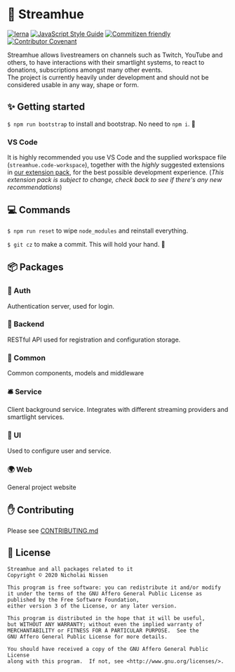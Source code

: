 # 🌈 Streamhue
[![lerna](https://img.shields.io/badge/maintained%20with-lerna-cc00ff.svg)](https://lerna.js.org/)
[![JavaScript Style Guide](https://img.shields.io/badge/code_style-standard-brightgreen.svg)](https://standardjs.com)
[![Commitizen friendly](https://img.shields.io/badge/commitizen-friendly-brightgreen.svg)](http://commitizen.github.io/cz-cli/)
[![Contributor Covenant](https://img.shields.io/badge/Contributor%20Covenant-v2.0%20adopted-ff69b4.svg)](code_of_conduct.md)

Streamhue allows livestreamers on channels such as Twitch, YouTube and others, to have interactions with their smartlight systems, to react to donations, subscriptions amongst many other events.\
The project is currently heavily under development and should not be considered usable in any way, shape or form.

## ✨ Getting started
`$ npm run bootstrap` to install and bootstrap. No need to `npm i`. 🥳

### VS Code
It is highly recommended you use VS Code and the supplied  workspace file (`streamhue.code-workspace`), together with the *highly* suggested extensions in [our extension pack](https://marketplace.visualstudio.com/items?itemName=streamhue.extensions), for the best possible development experience. (*This extension pack is subject to change, check back to see if there's any new recommendations*)

## 💻 Commands
`$ npm run reset` to wipe `node_modules` and reinstall everything.

`$ git cz` to make a commit. This will hold your hand. 🤝

## 📦 Packages
### 🔐 Auth
Authentication server, used for login.
### 🤔 Backend
RESTful API used for registration and configuration storage.
### 📖 Common
Common components, models and middleware
### 🛎️ Service
Client background service. Integrates with different streaming providers and smartlight services.
### 📱 UI
Used to configure user and service.
### 🌍 Web
General project website

## ✋ Contributing
Please see [CONTRIBUTING.md](CONTRIBUTING.md)

## 📜 License
```
Streamhue and all packages related to it
Copyright © 2020 Nicholai Nissen

This program is free software: you can redistribute it and/or modify
it under the terms of the GNU Affero General Public License as published by the Free Software Foundation,
either version 3 of the License, or any later version.

This program is distributed in the hope that it will be useful,
but WITHOUT ANY WARRANTY; without even the implied warranty of
MERCHANTABILITY or FITNESS FOR A PARTICULAR PURPOSE.  See the
GNU Affero General Public License for more details.

You should have received a copy of the GNU Affero General Public License
along with this program.  If not, see <http://www.gnu.org/licenses/>.
```
